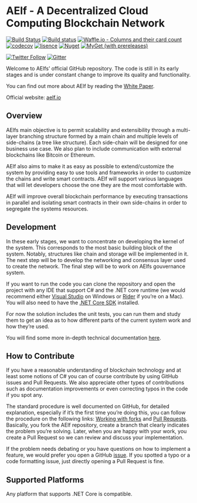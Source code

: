 # AElf - A Decentralized Cloud Computing Blockchain Network 

[![Build Status](https://travis-ci.org/AElfProject/AElf.svg?branch=dev)](https://travis-ci.org/AElfProject/AElf)
[![Build status](https://ci.appveyor.com/api/projects/status/wnehtmk2up4l5w5j/branch/dev?svg=true)](https://ci.appveyor.com/project/AElfProject/aelf/branch/dev)
[![Waffle.io - Columns and their card count](https://badge.waffle.io/AElfProject/AElf.svg?columns=Next,Done)](https://waffle.io/AElfProject/AElf)
[![codecov](https://codecov.io/gh/AElfProject/AElf/branch/dev/graph/badge.svg)](https://codecov.io/gh/AElfProject/AElf)
[![lisence](https://img.shields.io/github/license/AElfProject/AElf.svg)](https://github.com/AElfProject/AElf/blob/dev/LICENSE)
[![Nuget](https://img.shields.io/nuget/v/AElf.OS.svg)](https://www.nuget.org/packages?q=aelf)
[![MyGet (with prereleases)](https://img.shields.io/myget/aelf-project-dev/vpre/aelf.os.svg?label=myget)](https://www.myget.org/F/aelf-project-dev/api/v3/index.json)

[![Twitter Follow](https://img.shields.io/twitter/follow/aelfblockchain.svg?label=%40aelfblockchain&style=social)](https://twitter.com/aelfblockchain)
[![Gitter](https://badges.gitter.im/aelfproject/community.svg)](https://gitter.im/aelfproject/community?utm_source=badge&utm_medium=badge&utm_campaign=pr-badge)

Welcome to AElfs’ official GitHub repository. The code is still in its early stages and is under constant change to 
improve its quality and functionality.

You can find out more about AElf by reading the 
[White Paper](https://grid.hoopox.com/aelf_whitepaper_EN.pdf?v=1). 

Official website: [aelf.io](https://aelf.io)

## Overview

AElfs main objective is to permit scalability and extensibility through a multi-layer branching structure formed by a 
main chain and multiple levels of side-chains (a tree like structure). Each side-chain will be designed for one business 
use case. We also plan to include communication with external blockchains like Bitcoin or Ethereum.

AElf also aims to make it as easy as possible to extend/customize the system by providing easy to use tools and 
frameworks in order to customize the chains and write smart contracts. AElf will support various languages that will let 
developers choose the one they are the most comfortable with.

AElf will improve overall blockchain performance by executing transactions in parallel and isolating smart contracts in 
their own side-chains in order to segregate the systems resources.

## Development

In these early stages, we want to concentrate on developing the kernel of the system. This corresponds to the most basic 
building block of the system. Notably, structures like chain and storage will be implemented in it. The next step will 
be to develop the networking and consensus layer used to create the network. The final step will be to work on AElfs 
gouvernance system.

If you want to run the code you can clone the repository and open the project with any IDE that support C# and the 
.NET core runtime (we would recommend either [Visual Studio](https://www.visualstudio.com/) on Windows or 
[Rider](https://www.jetbrains.com/rider/) if you’re on a Mac). You will also need to have the 
[.NET Core SDK](https://www.microsoft.com/net/learn/get-started/macos) installed.

For now the solution includes the unit tests, you can run them and study them to get an idea as to how different parts 
of the current system work and how they’re used.

You will find some more in-depth technical documentation [here](/docs/README.md).

## How to Contribute

If you have a reasonable understanding of blockchain technology and at least some notions of C# you can of course 
contribute by using GitHub issues and Pull Requests. We also appreciate other types of contributions such as 
documentation improvements or even correcting typos in the code if you spot any.

The standard procedure is well documented on GitHub, for detailed explanation, especially if it’s the first time you’re 
doing this, you can follow the procedure on the following links:
[Working with forks](https://help.github.com/articles/working-with-forks/) and 
[Pull Requests](https://help.github.com/articles/proposing-changes-to-your-work-with-pull-requests/).
Basically, you fork the AElf repository, create a branch that clearly indicates the problem you’re solving. Later, when 
you are happy with your work, you create a Pull Request so we can review and discuss your implementation.

If the problem needs debating or you have questions on how to implement a feature, we would prefer you open a GitHub 
[issue](https://github.com/AElfProject/AElf/issues). If you spotted a typo or a code formatting issue, just directly 
opening a Pull Request is fine. 

## Supported Platforms

Any platform that supports .NET Core is compatible.
